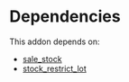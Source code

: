 # Dependencies

This addon depends on:

- [sale_stock](https://github.com/bringout/oca-ocb-sale)
- [stock_restrict_lot](https://github.com/bringout/oca-workflow-process)
